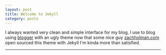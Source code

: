 ```yaml
---
layout: post
title: Welcome to Jekyll 
category: posts
---
```


I always wanted very clean and simple interface for my blog, I use to blog 
using [blogger](http://www.sudevshares.blogspot.com) with an ugly theme now that some nice guy [zachholman.com][zh]
open sourced this theme with Jekyll I'm kinda more than satisfied. 



---



[jekyll]: https://github.com/mojombo/jekyll
[zh]: http://sudev.github.com
[twitter]: https://twitter.com/sudev
